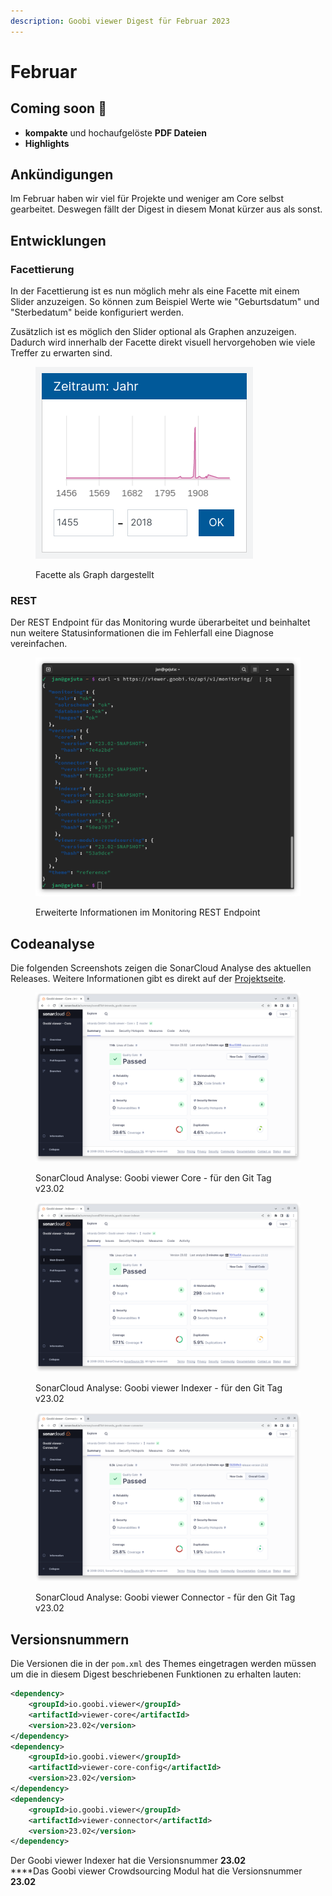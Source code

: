 ```yaml
---
description: Goobi viewer Digest für Februar 2023
---
```


# Februar

## Coming soon :rocket:

* **kompakte** und hochaufgelöste **PDF Dateien**
* **Highlights**

## Ankündigungen

Im Februar haben wir viel für Projekte und weniger am Core selbst gearbeitet. Deswegen fällt der Digest in diesem Monat kürzer aus als sonst.

## Entwicklungen

### Facettierung

In der Facettierung ist es nun möglich mehr als eine Facette mit einem Slider anzuzeigen. So können zum Beispiel Werte wie "Geburtsdatum" und "Sterbedatum" beide konfiguriert werden.

Zusätzlich ist es möglich den Slider optional als Graphen anzuzeigen. Dadurch wird innerhalb der Facette direkt visuell hervorgehoben wie viele Treffer zu erwarten sind.

<figure><img src="../.gitbook/assets/23.02_DE_search-facet-graph.png" alt=""><figcaption><p>Facette als Graph dargestellt</p></figcaption></figure>

### REST

Der REST Endpoint für das Monitoring wurde überarbeitet und beinhaltet nun weitere Statusinformationen die im Fehlerfall eine Diagnose vereinfachen.

<figure><img src="../.gitbook/assets/23.02_rest-monitoring.png" alt=""><figcaption><p>Erweiterte Informationen im Monitoring REST Endpoint</p></figcaption></figure>

## Codeanalyse

Die folgenden Screenshots zeigen die SonarCloud Analyse des aktuellen Releases. Weitere Informationen gibt es direkt auf der [Projektseite](https://sonarcloud.io/organizations/intranda/projects).

<figure><img src="../.gitbook/assets/23.02_sonar_core.png" alt=""><figcaption><p>SonarCloud Analyse: Goobi viewer Core - für den Git Tag v23.02</p></figcaption></figure>

<figure><img src="../.gitbook/assets/23.02_sonar_indexer.png" alt=""><figcaption><p>SonarCloud Analyse: Goobi viewer Indexer - für den Git Tag v23.02</p></figcaption></figure>

<figure><img src="../.gitbook/assets/23.02_sonar_connector.png" alt=""><figcaption><p>SonarCloud Analyse: Goobi viewer Connector - für den Git Tag v23.02</p></figcaption></figure>

## Versionsnummern

Die Versionen die in der `pom.xml` des Themes eingetragen werden müssen um die in diesem Digest beschriebenen Funktionen zu erhalten lauten:

```xml
<dependency>
    <groupId>io.goobi.viewer</groupId>
    <artifactId>viewer-core</artifactId>
    <version>23.02</version>
</dependency>
<dependency>
    <groupId>io.goobi.viewer</groupId>
    <artifactId>viewer-core-config</artifactId>
    <version>23.02</version>
</dependency>
<dependency>
    <groupId>io.goobi.viewer</groupId>
    <artifactId>viewer-connector</artifactId>
    <version>23.02</version>
</dependency>
```

Der Goobi viewer Indexer hat die Versionsnummer **23.02**\
****Das Goobi viewer Crowdsourcing Modul hat die Versionsnummer **23.02**

